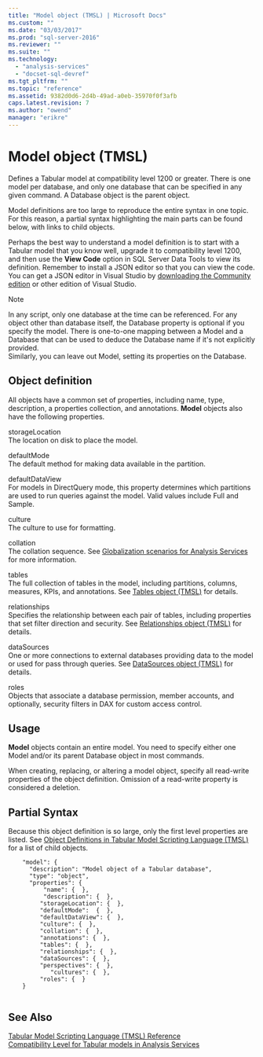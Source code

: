 ```yaml
---
title: "Model object (TMSL) | Microsoft Docs"
ms.custom: ""
ms.date: "03/03/2017"
ms.prod: "sql-server-2016"
ms.reviewer: ""
ms.suite: ""
ms.technology: 
  - "analysis-services"
  - "docset-sql-devref"
ms.tgt_pltfrm: ""
ms.topic: "reference"
ms.assetid: 9382d0d6-2d4b-49ad-a0eb-35970f0f3afb
caps.latest.revision: 7
ms.author: "owend"
manager: "erikre"
---
```

# Model object (TMSL)
  Defines a Tabular model at compatibility level 1200 or greater. There is one model per database, and only one database that can be specified in any given command. A Database object is the parent object.  
  
 Model definitions are too large to reproduce the entire syntax in one topic. For this reason, a  partial syntax highlighting the main parts can be found below, with links to child objects.  
  
 Perhaps the best way to understand a model definition is to start with a Tabular model that you know well, upgrade it to compatibility level 1200, and then use the **View Code** option in SQL Server Data Tools to view its definition. Remember to install a JSON editor so that you can view the code. You can get a JSON editor in Visual Studio by [downloading the Community edition](https://www.visualstudio.com/downloads/download-visual-studio-vs.aspx) or other edition of Visual Studio.  
  
> [!NOTE]  
>  In any script, only one database at the time can be referenced. For any object other than database itself, the Database property is optional if you specify the model. There is one-to-one mapping between a Model and a Database that can be used to deduce the Database name if it's not explicitly provided.   
> Similarly, you can leave out Model, setting its properties on the Database.  
  
## Object definition  
 All objects have a common set of properties, including name, type, description, a properties collection, and annotations. **Model** objects also have the following properties.  
  
 storageLocation  
 The location on disk to place the model.  
  
 defaultMode  
 The default method for making data available in the partition.  
  
 defaultDataView  
 For models in DirectQuery mode, this property determines which partitions are used to run queries against the model.  Valid values include Full and Sample.  
  
 culture  
 The culture to use for formatting.  
  
 collation  
 The collation sequence. See [Globalization scenarios for Analysis Services](../../analysis-services/globalization-scenarios-for-analysis-services.md) for more information.  
  
 tables  
 The full collection of tables in the model, including partitions, columns, measures, KPIs, and annotations. See [Tables object &#40;TMSL&#41;](../../analysis-services/tabular-models-scripting-language-objects/tables-object-tmsl.md) for details.  
  
 relationships  
 Specifies the relationship between each pair of tables, including properties that set filter direction and security. See [Relationships object &#40;TMSL&#41;](../../analysis-services/tabular-models-scripting-language-objects/relationships-object-tmsl.md) for details.  
  
 dataSources  
 One or more connections to external databases providing data to the model or used for pass through queries. See [DataSources object &#40;TMSL&#41;](../../analysis-services/tabular-models-scripting-language-objects/datasources-object-tmsl.md) for details.  
  
 roles  
 Objects that associate a database permission, member accounts, and optionally, security filters in DAX for custom access control.  
  
## Usage  
 **Model** objects contain an entire model. You need to specify either one Model and/or its parent Database object in most commands.  
  
 When creating, replacing, or altering a model object, specify all read-write properties of the object definition. Omission of a read-write property is considered a deletion.  
  
## Partial Syntax  
 Because this object definition is so large, only the first level properties are listed. See [Object Definitions in Tabular Model Scripting Language &#40;TMSL&#41;](../Topic/Object%20Definitions%20in%20Tabular%20Model%20Scripting%20Language%20\(TMSL\).md) for a list of child objects.  
  
```  
    "model": {  
      "description": "Model object of a Tabular database",  
      "type": "object",  
      "properties": {  
          "name": {  },  
          "description": {  },  
         "storageLocation": {  },  
         "defaultMode":  {  },  
         "defaultDataView": {  },  
         "culture": {  },  
         "collation": {  },  
         "annotations": {  },  
         "tables": {  },  
         "relationships": {  },  
         "dataSources": {  },  
         "perspectives": {  },  
            "cultures": {  },  
         "roles": {  }  
    }  
  
```  
  
## See Also  
 [Tabular Model Scripting Language &#40;TMSL&#41; Reference](../../analysis-services/tabular-model-scripting-language-tmsl-reference.md)   
 [Compatibility Level for Tabular models in Analysis Services](../../analysis-services/tabular-models/compatibility-level-for-tabular-models-in-analysis-services.md)  
  
  